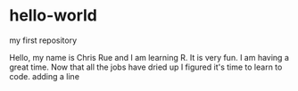# hello-world
my first repository

Hello, my name is Chris Rue and I am learning R. It is very fun. I am having a great time.
Now that all the jobs have dried up I figured it's time to learn to code.
adding a line
